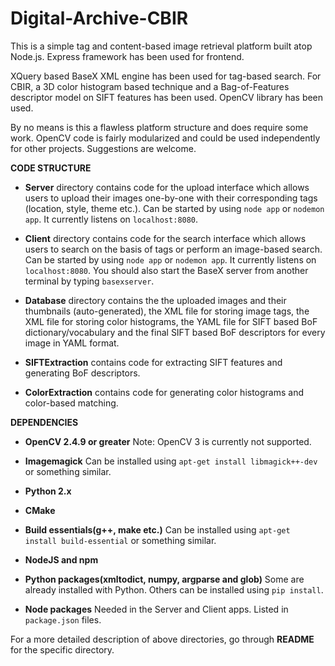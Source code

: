 # Digital-Archive-CBIR

This is a simple tag and content-based image retrieval platform built atop Node.js. Express framework has been used for frontend.

XQuery based BaseX XML engine has been used for tag-based search. For CBIR, a 3D color histogram based technique and a Bag-of-Features descriptor model on SIFT features has been used. OpenCV library has been used.

By no means is this a flawless platform structure and does require some work. OpenCV code is fairly modularized and could be used independently for other projects. Suggestions are welcome.

**CODE STRUCTURE**

- **Server** directory contains code for the upload interface which allows users to upload their images one-by-one with their corresponding tags (location, style, theme etc.). Can be started by using `node app` or `nodemon app`. It currently listens on `localhost:8080`.

- **Client** directory contains code for the search interface which allows users to search on the basis of tags or perform an image-based search. Can be started by using `node app` or `nodemon app`. It currently listens on `localhost:8080`. You should also start the BaseX server from another terminal by typing `basexserver`.

- **Database** directory contains the the uploaded images and their thumbnails (auto-generated), the XML file for storing image tags, the XML file for storing color histograms, the YAML file for SIFT based BoF dictionary/vocabulary and the final SIFT based BoF descriptors for every image in YAML format.

- **SIFTExtraction** contains code for extracting SIFT features and generating BoF descriptors.

- **ColorExtraction** contains code for generating color histograms and color-based matching.

**DEPENDENCIES**

- **OpenCV 2.4.9 or greater** Note: OpenCV 3 is currently not supported.

- **Imagemagick** Can be installed using `apt-get install libmagick++-dev` or something similar.

- **Python 2.x**

- **CMake**

- **Build essentials(g++, make etc.)** Can be installed using `apt-get install build-essential` or something similar.

- **NodeJS and npm**

- **Python packages(xmltodict, numpy, argparse and glob)** Some are already installed with Python. Others can be installed using `pip install`.

- **Node packages** Needed in the Server and Client apps. Listed in `package.json` files.  

For a more detailed description of above directories, go through **README** for the specific directory. 
